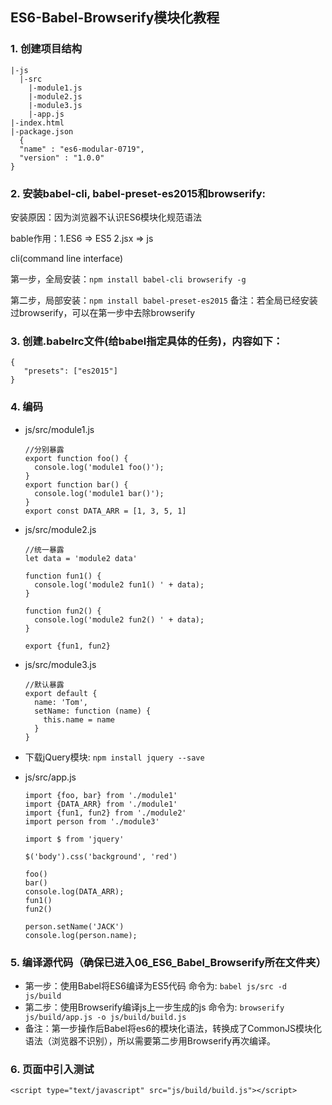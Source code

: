 ## ES6-Babel-Browserify模块化教程

### 1. 创建项目结构
  ```
  |-js
    |-src
      |-module1.js
      |-module2.js
      |-module3.js
      |-app.js
  |-index.html
  |-package.json
    {
    "name" : "es6-modular-0719",
    "version" : "1.0.0"
  }
  ```
  
### 2. 安装babel-cli, babel-preset-es2015和browserify:
安装原因：因为浏览器不认识ES6模块化规范语法

bable作用：1.ES6 => ES5 2.jsx => js

cli(command line interface)

第一步，全局安装：```npm install babel-cli browserify -g ```

第二步，局部安装：```npm install babel-preset-es2015``` 
备注：若全局已经安装过browserify，可以在第一步中去除browserify
	
### 3. 创建.babelrc文件(给babel指定具体的任务)，内容如下：
```
{
   "presets": ["es2015"]
}
```

### 4. 编码
  * js/src/module1.js
    ```
    //分别暴露
    export function foo() {
      console.log('module1 foo()');
    }
    export function bar() {
      console.log('module1 bar()');
    }
    export const DATA_ARR = [1, 3, 5, 1]
    ```
  * js/src/module2.js  
    ```
    //统一暴露
    let data = 'module2 data'
    
    function fun1() {
      console.log('module2 fun1() ' + data);
    }
    
    function fun2() {
      console.log('module2 fun2() ' + data);
    }
    
    export {fun1, fun2}
    ```
  * js/src/module3.js
    ```
    //默认暴露
    export default {
      name: 'Tom',
      setName: function (name) {
        this.name = name
      }
    }
    ```

  * 下载jQuery模块: ```npm install jquery --save```
  
  * js/src/app.js
    ```
    import {foo, bar} from './module1'
    import {DATA_ARR} from './module1'
    import {fun1, fun2} from './module2'
    import person from './module3'
    
    import $ from 'jquery'
    
    $('body').css('background', 'red')
    
    foo()
    bar()
    console.log(DATA_ARR);
    fun1()
    fun2()
    
    person.setName('JACK')
    console.log(person.name);
    ```

### 5. 编译源代码（确保已进入06_ES6_Babel_Browserify所在文件夹）
  * 第一步：使用Babel将ES6编译为ES5代码
            命令为: ```babel js/src -d js/build```
  * 第二步：使用Browserify编译js上一步生成的js
            命令为: ```browserify js/build/app.js -o js/build/build.js```
  * 备注：第一步操作后Babel将es6的模块化语法，转换成了CommonJS模块化语法（浏览器不识别），所以需要第二步用Browserify再次编译。

### 6. 页面中引入测试
  ```
  <script type="text/javascript" src="js/build/build.js"></script>
  ```
  